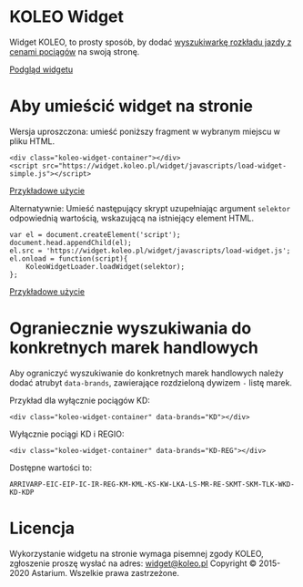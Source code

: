 # KOLEO Widget

Widget KOLEO, to prosty sposób, by dodać [wyszukiwarkę rozkładu jazdy z cenami pociągów](https://koleo.pl) na swoją stronę.

[Podgląd widgetu](https://widget.koleo.pl)

# Aby umieścić widget na stronie
Wersja uproszczona: umieść poniższy fragment w wybranym miejscu w pliku HTML.
```
<div class="koleo-widget-container"></div>
<script src="https://widget.koleo.pl/widget/javascripts/load-widget-simple.js"></script>
```
[Przykładowe użycie](https://widget.koleo.pl/example_embed_simple.html)

Alternatywnie: Umieść następujący skrypt uzupełniając argument `selektor` odpowiednią wartością, wskazującą na istniejący element HTML.
```
var el = document.createElement('script');
document.head.appendChild(el);
el.src = 'https://widget.koleo.pl/widget/javascripts/load-widget.js';
el.onload = function(script){
    KoleoWidgetLoader.loadWidget(selektor);
};
```

[Przykładowe użycie](https://widget.koleo.pl/example_embed.html)

# Ograniecznie wyszukiwania do konkretnych marek handlowych

Aby ograniczyć wyszukiwanie do konkretnych marek handlowych należy dodać atrubyt `data-brands`, zawierające rozdzieloną dywizem `-` listę marek.

Przykład dla wyłącznie pociągów KD:
```
<div class="koleo-widget-container" data-brands="KD"></div>
```

Wyłącznie pociągi KD i REGIO:
```
<div class="koleo-widget-container" data-brands="KD-REG"></div>
```

Dostępne wartości to:
```
ARRIVARP-EIC-EIP-IC-IR-REG-KM-KML-KS-KW-LKA-LS-MR-RE-SKMT-SKM-TLK-WKD-KD-KDP
```

# Licencja

Wykorzystanie widgetu na stronie wymaga pisemnej zgody KOLEO, zgłoszenie proszę wysłać na adres: widget@koleo.pl
Copyright © 2015-2020 Astarium. Wszelkie prawa zastrzeżone.
